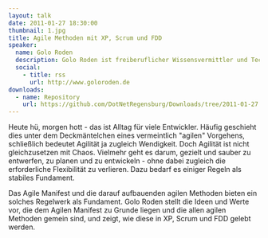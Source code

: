 ```yaml
---
layout: talk
date: 2011-01-27 18:30:00
thumbnail: 1.jpg
title: Agile Methoden mit XP, Scrum und FDD
speaker:
  name: Golo Roden
  description: Golo Roden ist freiberuflicher Wissensvermittler und Technologieberater für .NET, Codequalität und agile Methoden. Für sein hochwertiges Engagement in der Community wurde er im Jahr 2010 von Microsoft als MVP für C# ausgezeichnet. Golo ist verheiratet und Vater einer Tochter, hat zwei Collies und eine Schwäche für Eisbären. Er beschäftigt sich in seiner Freizeit mit elektronischer Musik, digitaler Fotografie und Kochen.
  social:
    - title: rss
      url: http://www.goloroden.de
downloads:
  - name: Repository
    url: https://github.com/DotNetRegensburg/Downloads/tree/2011-01-27
---
```

Heute hü, morgen hott - das ist Alltag für viele Entwickler. Häufig geschieht dies unter dem Deckmäntelchen eines vermeintlich "agilen" Vorgehens, schließlich bedeutet Agilität ja zugleich Wendigkeit. Doch Agilität ist nicht gleichzusetzen mit Chaos. Vielmehr geht es darum, gezielt und sauber zu entwerfen, zu planen und zu entwickeln - ohne dabei zugleich die erforderliche Flexibilität zu verlieren. Dazu bedarf es einiger Regeln als stabiles Fundament. 

Das Agile Manifest und die darauf aufbauenden agilen Methoden bieten ein solches Regelwerk als Fundament. Golo Roden stellt die Ideen und Werte vor, die dem Agilen Manifest zu Grunde liegen und die allen agilen Methoden gemein sind, und zeigt, wie diese in XP, Scrum und FDD gelebt werden. 